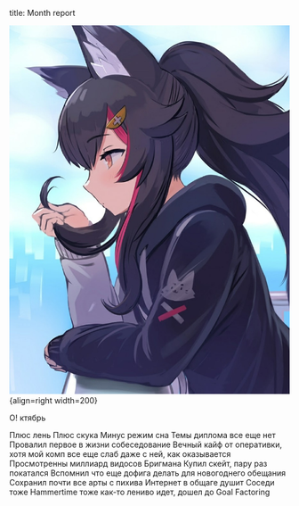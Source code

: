 title: Month report

![](/blog/static/img/Hc7oqTD4Fbk.jpg){align=right width=200}

О!
ктябрь

Плюс лень
Плюс скука
Минус режим сна
Темы диплома все еще нет
Провалил первое в жизни собеседование
Вечный кайф от оперативки, хотя мой комп все еще слаб даже с ней, как оказывается
Просмотренны миллиард видосов Бригмана
Купил скейт, пару раз покатался
Вспомнил что еще дофига делать для новогоднего обещания
Сохранил почти все арты с пихива
Интернет в общаге душит
Соседи тоже
Hammertime тоже как-то лениво идет, дошел до Goal Factoring
